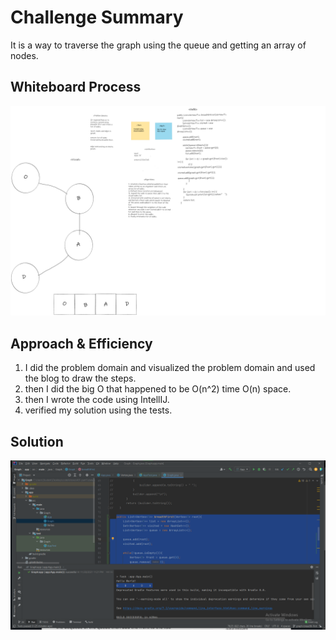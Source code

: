 # Challenge Summary
<!-- Description of the challenge -->
It is a way to traverse the graph using the queue and getting an array of nodes.

## Whiteboard Process
<!-- Embedded whiteboard image -->
![whiteboard](/allReads/code-challenge-36.png)


## Approach & Efficiency
<!-- What approach did you take? Why? What is the Big O space/time for this approach? -->
1. I did the problem domain and visualized the problem domain and used the blog to draw the steps.
2. then I did the big O that happened to be  O(n^2) time O(n) space.
3. then I wrote the code using IntellIJ.
4. verified my solution using the tests.

## Solution
<!-- Show how to run your code, and examples of it in action -->



![whiteboard](/allReads/code-challenge-36-test.png)